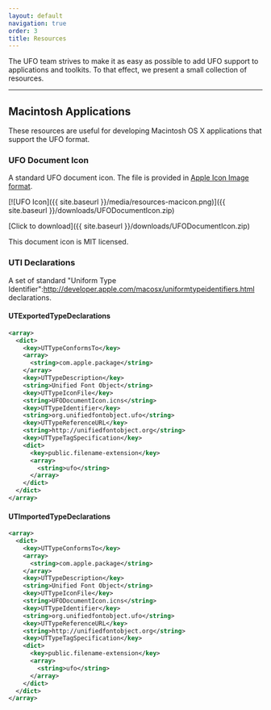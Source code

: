 ```yaml
---
layout: default
navigation: true
order: 3
title: Resources
---
```


The UFO team strives to make it as easy as possible to add UFO support to applications and toolkits. To that effect, we present a small collection of resources.

<hr class="subsection">

## Macintosh Applications

These resources are useful for developing Macintosh OS X applications that support the UFO format.

### UFO Document Icon

A standard UFO document icon. The file is provided in [Apple Icon Image format](http://en.wikipedia.org/wiki/Apple_Icon_Image).

[![UFO Icon]({{ site.baseurl }}/media/resources-macicon.png)]({{ site.baseurl }}/downloads/UFODocumentIcon.zip)

[Click to download]({{ site.baseurl }}/downloads/UFODocumentIcon.zip)

This document icon is MIT licensed.

### UTI Declarations

A set of standard "Uniform Type Identifier":http://developer.apple.com/macosx/uniformtypeidentifiers.html declarations.

#### UTExportedTypeDeclarations

```xml
<array>
  <dict>
    <key>UTTypeConformsTo</key>
    <array>
      <string>com.apple.package</string>
    </array>
    <key>UTTypeDescription</key>
    <string>Unified Font Object</string>
    <key>UTTypeIconFile</key>
    <string>UFODocumentIcon.icns</string>
    <key>UTTypeIdentifier</key>
    <string>org.unifiedfontobject.ufo</string>
    <key>UTTypeReferenceURL</key>
    <string>http://unifiedfontobject.org</string>
    <key>UTTypeTagSpecification</key>
    <dict>
      <key>public.filename-extension</key>
      <array>
        <string>ufo</string>
      </array>
    </dict>
  </dict>
</array>
```


#### UTImportedTypeDeclarations

```xml
<array>
  <dict>
    <key>UTTypeConformsTo</key>
    <array>
      <string>com.apple.package</string>
    </array>
    <key>UTTypeDescription</key>
    <string>Unified Font Object</string>
    <key>UTTypeIconFile</key>
    <string>UFODocumentIcon.icns</string>
    <key>UTTypeIdentifier</key>
    <string>org.unifiedfontobject.ufo</string>
    <key>UTTypeReferenceURL</key>
    <string>http://unifiedfontobject.org</string>
    <key>UTTypeTagSpecification</key>
    <dict>
      <key>public.filename-extension</key>
      <array>
        <string>ufo</string>
      </array>
    </dict>
  </dict>
</array>
```
